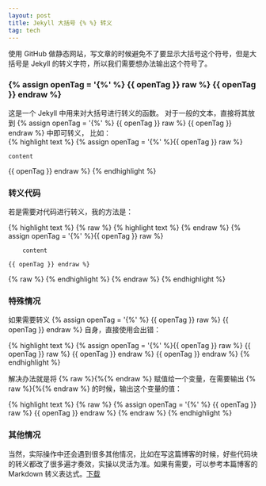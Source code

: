 ```yaml
---
layout: post
title: Jekyll 大括号 {% %} 转义
tag: tech
---
```

使用 GitHub 做静态网站，写文章的时候避免不了要显示大括号这个符号，但是大括号是 Jekyll 的转义字符，所以我们需要想办法输出这个符号了。  

<h3><b> {% assign openTag = '{%' %} {{ openTag }} raw %} {{ openTag }} endraw %} </b></h3>  

这是一个 Jekyll 中用来对大括号进行转义的函数。 对于一般的文本，直接将其放到 {% assign openTag = '{%' %} {{ openTag }} raw %} {{ openTag }} endraw %} 中即可转义， 比如：  
{% highlight text %}
{% assign openTag = '{%' %}{{ openTag }} raw %}

    content

{{ openTag }} endraw %}
{% endhighlight %}  
<!--more-->

### **转义代码**    

若是需要对代码进行转义，我的方法是：  

{% highlight text %}
{% raw %}
{% highlight text %}
{% endraw %}
    {% assign openTag = '{%' %}{{ openTag }} raw %}

        content

    {{ openTag }} endraw %}
{% raw %}
{% endhighlight %}
{% endraw %}
{% endhighlight %}   

### **特殊情况**    

如果需要转义 {% assign openTag = '{%' %} {{ openTag }} raw %} {{ openTag }} endraw %} 自身，直接使用会出错：  

{% highlight text %}
{% assign openTag = '{%' %}{{ openTag }} raw %}
{{ openTag }} raw %}
{{ openTag }} endraw %}
{{ openTag }} endraw %}
{% endhighlight %}  

解决办法就是将 {% raw %}{%{% endraw %} 赋值给一个变量，在需要输出 {% raw %}{%{% endraw %} 的时候，输出这个变量的值：  

{% highlight text %}
{% raw %}
{% assign openTag = '{%' %}
{{ openTag }} raw %}
{{ openTag }} endraw %}
{% endraw %}
{% endhighlight %}  

### **其他情况**    

当然，实际操作中还会遇到很多其他情况，比如在写这篇博客的时候，好些代码块的转义都改了很多遍才奏效，实操以灵活为准。如果有需要，可以参考本篇博客的 Markdown 转义表达式。[下载](https://www.dropbox.com/s/txcjdfni9ec6mig/Jekyll%E8%BD%AC%E4%B9%89%E7%AC%A6.md?dl=0)
